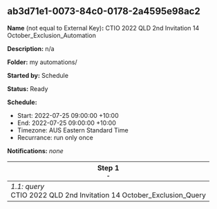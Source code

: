 ## ab3d71e1-0073-84c0-0178-2a4595e98ac2

**Name** (not equal to External Key)**:** CTIO 2022 QLD 2nd Invitation 14 October_Exclusion_Automation

**Description:** n/a

**Folder:** my automations/

**Started by:** Schedule

**Status:** Ready

**Schedule:**

* Start: 2022-07-25 09:00:00 +10:00
* End: 2022-07-25 09:00:00 +10:00
* Timezone: AUS Eastern Standard Time
* Recurrance: run only once

**Notifications:** _none_


| Step 1<br>_<small>-</small>_ |
| --- |
| _1.1: query_<br>CTIO 2022 QLD 2nd Invitation 14 October_Exclusion_Query |
